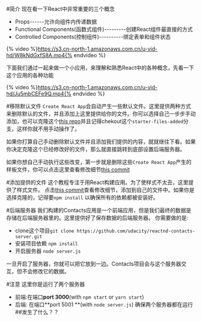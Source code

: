 #简介
现在看一下React中非常重要的三个概念
- Props------允许向组件内传递数据
- Functional Components(函数式组件)---------创建React组件最直接的方式
- Controlled Components(控制组件)----------绑定表单和组件状态

{% video %}https://s3.cn-north-1.amazonaws.com.cn/u-vid-hd/W8kNdGxfS8A.mp4{% endvideo %}

下面我们通过一起来做一个小应用，来理解和熟悉React中的各种概念，先看一下这个应用的各种功能

{% video %}https://s3.cn-north-1.amazonaws.com.cn/u-vid-hd/Ju5mbCEFe9Q.mp4{% endvideo %}

#移除默认文件
`Create React App`会自动产生一些默认文件。这里提供两种方式来删除默认的文件，并且添加上这里提供给你的文件。你可以选择自己一步步手动添加，也可以克隆这个[this repo](https://github.com/udacity/reactnd-contacts-complete)并且记得chekout这个`starter-files-added`分支，这样你就不用手动操作了。

如果你打算自己手动删除默认文件并且添加我们提供的内容，就就继往下看。如果你决定克隆这个已经修改好的文件，那么就直接跳转到底部设置后端服务器。

如果你想自己手动执行这些改变，第一步就是删除这些`Create React App`产生的样板文件，你可以点击这里查看修改细节[this commit](https://github.com/udacity/reactnd-contacts-complete/commit/b1959521da8d914374bd2a61b17e55088ffab9f5)

#添加提供的文件
这个教程专注于用React构建应用。为了使样式不太丑，这里提供了样式文件。
点击[this commit](https://github.com/udacity/reactnd-contacts-complete/commit/6f38f078634d104a62e3024cab4cc2d592dd82f6)查看修改细节，添加到自己的文件中。如果你是选择克隆的，记得要`npm install`
以确保所有的依赖都被安装好。

#后端服务器
我们构建的Contacts应用是一个前端应用，但是我们最终的数据是存储在后端服务器里的。这里提供好了保存数据的后端服务器。
你需要做的是:
- clone这个项目`git clone https://github.com/udacity/reactnd-contacts-server.git`
- 安装项目依赖 `npm install`
- 开启服务器 `node server.js`

一旦开启了服务器，你就可以把它放到一边。Contacts项目会与这个服务器交互，但不会修改它的数据。

#注意
这里你是运行了两个服务器
- 前端:在端口**port 3000**(with `npm start` or `yarn start`)
- 后端: 在端口**port 5001 **(with `node server.js`)
确保两个服务器都在运行##发生了什么？？
